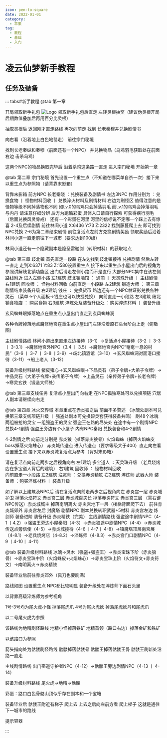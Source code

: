 ```yaml
---
icon: pen-to-square
date: 2022-01-01
category:
  - 苹果
tag:
  - 教程
  - 基础
  - 入门
---
```


# 凌云仙梦新手教程

## 任务及装备

::: tabs#新手教程
@tab 第一章

开局领取新手礼包
![Logo](/picture.png)
领取新手礼包后直走 左转灵根抽奖（建议伪灵根开局 后期数值叠加后再用百分比灵根）

抽取灵根后 返回刚才直走路线 再次向前走 找到 长老秦穆并兑换剧情书

向右看（沿着地上白色地毯走） 前往宗门秘境


找到长老秦纵和秦穆（前面还有一个NPC） 并兑换物品（乌鸡羽毛获取处在前面右边 击杀乌鸡）

这两个NPC的物品换取完毕后 沿着杀鸡这条路一直走 进入宗门秘境 开始第一章


@tab 第二章 宗门秘境
首先设置一个重生点（不知道在哪菜单自杀一次）接下来以重生点为参照物（请背靠末影箱）

背靠末影箱 
前方NPC 长老秦晓 ：兑换装备及剧情书
左边3NPC 作用分别为 ：兑换食物 丨 怪物材料回收 丨 兑换淬火材料及剧情材料
右边为刷怪区 值得注意的是 怪物等级不同掉落物也不同 如Lv.0的乌鸡只会掉落羽毛 而Lv.1的乌鸡会掉落羽毛与内丹 请注意仔细分辨
后方为跑酷彩蛋 具体入口请自行探索 可获得疾行羽毛（后面兑换风灵骨戒）
    还有一个彩蛋在河里 河里的信标说不定哪一个踩上去有惊喜
2-4及后续剧情 前往林间小道 X:6436 Y:73 Z:2322 找到藤蔓爬上去 即可找到NPC兑换
2-6为第二章结束剧情 前往复活点左前方兑换剧情奖励
领取奖励后沿着林间小道一直走前往下一城市（要求达到100级）

林间小道还有一个隐藏副本是隐圣雷驰剑（转职材料）的获取地点 

@tab 第三章 歧北镇
首先直走一段路 在左边找到歧北镇接待 兑换剧情
然后左转 一直走 走到X:6371  Y:83  Z:1580设置重生点 接下来以重生点小屋出门后的视角为参照讲解歧北镇功能区
出门后请走左侧小路而不是直行  大部分NPC集中在该左侧路线附近
进入左侧小路
左1建筑 歧北镇酒馆 ： 通商 丨 天灵珠升级 丨 主线剧情
右1建筑 回收师 ： 怪物材料回收
向前直走一小段路
左2建筑 锻造大师 ： 第三章剧情结束装备升级
右2建筑 钱庄 ： 兑换货币    路边还有一个NPC林证影兑换各种灵石
（菜单→个人面板→钱庄也可以快捷兑换）
向前直走一小段路
左3建筑 歧北镇食物店 ： 购买食物
右3建筑 淬炼处及装备升级处 ：购买淬炼材料 丨 装备升级

玄风蜘蛛眼掉落地点在重生点小屋出门直走到玄风蜘蛛洞

各种令牌掉落地点魔修地宫在重生点小屋出门左转沿着原石头台阶向上走（俯瞰图）

主线剧情路线
林间小道出来直走左边接待（3-1）→复活点小屋接待（3-2 丨 3-3丨 3-3.1）→魔修地宫外NPC（3.4 丨 3.5）→魔修地宫内NPC“奄奄一息的村民”（3-6 丨 3-7 丨 3-8 丨3-9）→歧北镇酒馆（3-10）→玄风蜘蛛洞对面港口接待（3-11）→船上老人（3-12）

装备升级材料路线
  猪皮猪心→玄风蜘蛛眼→下品灵石（弟子令牌+大弟子令牌）→中品灵石（大弟子令牌+亲传弟子令牌）→上品灵石（亲传弟子令牌+长老令牌）→寒灵玄铁（锻造大师处）

@tab 第三章支线任务
复活点小屋出门向右走 在NPC孤独寒处可以兑换项链 穴居人副本请继续向右走



@tab 第四章 冰火交界域
     本章重点在赤炎狼之后 前面不多赘述 
（冰魄处副本可兑换第三章支线项链升级 丨 强盗处副本可兑换碧灵套获得装备共鸣）
刷48个冰魄 两组被抢的灵宝 一组强盗王的灵宝 强盗王在路的尽头处
在途中有一个剧情NPC 兑换4-1剧情
强盗王旁边有个小屋子 内有NPC秦阳 兑换装备和4-2剧情

4-2剧情之后
向前走分别是 赤炎狼（掉落赤炎狼骨）火焰蜘蛛（掉落火焰蛛皮 boss掉落火焰蛛心）      赤炎城传送点
进入传送点（要求等级大于400）直走向左看 设置重生点
接下来以赤炎城复活点为参考（背对末影箱）


请在复活点向前走两步之后视角向右
左1建筑  多宝道人 ：天灵珠升级     （老兵烧烤店在多宝道人背后的建筑）
右1建筑  回收师 ： 怪物材料回收  
向前直走一小段路
左2建筑  注灵师 ：兑换赤炎精铁
右2建筑  淬炼师 武器大师 装备师 ：购买淬炼材料 丨 装备升级


如了解以上建筑及NPC后 请在复活点向前走两步之后视角向左
 赤炎宫一层 赤炎城护卫 掉落火焰符文
 赤炎宫二层 赤炎城百夫长 掉落赤炎符文
 赤炎宫三层 （需右键NPC传送）赤炎城城主 掉落南明离火
 赤炎宫地下一层（楼梯背面爬下去） 前往赤炎城郊外
赤炎宫左后 封魔塔 剧情NPC  副本兑换转职武器+5材料
赤炎宫左边 炼剑师 装备进阶 装备升级 赤炎精铁（完美）
主线剧情路线
强盗途中剧情NPC（4-1 丨4.2）→强盗王旁边小屋秦阳（4-3）→赤炎狼途中剧情NPC（4-4）→赤炎城传送点旁信使（4-5）→赤炎城接待（4-6 丨4-7丨 4-8）→镇魔塔顶层南宫展（4-8.1）→老兵烧烤店（4-8.2）→淬炼师（4-8.3）→赤炎宫门口剧情NPC（4-9 丨4-10丨 4-11）

@tab 装备升级材料路线
 冰魄→灵木（强盗+强盗王）→赤炎宝珠下阶（赤炎狼骨）→赤炎宝珠中阶（火焰蛛皮+火焰蛛心）→赤炎宝珠上阶（火焰符文+赤炎符文）→南明离火→赤炎精铁



装备毕业后前往赤炎郊外（佩刀也要刷满）

路线如图 设置重生点
NPC都比较明显 装备升级处在淬炼师下面石头里



以背靠高级淬炼师为参考视角

1号-3号均为尾火虎小怪 掉落尾虎爪    4号为尾火虎妖 掉落尾虎妖丹和尾虎爪

以二号尾火虎为参照

该路线为地精刷怪路线 地精小怪掉落铁矿 地精首领（路口右边）掉落金矿和铁矿


以该路口为参照 

箭头指向处为骷髅刷怪路线 骷髅掉落骷髅骨 骷髅王掉落骷髅王骨 骷髅王刷新处沿路一直走 

主线剧情路线
出门密道守护者NPC（4-12）→骷髅王旁边剧情NPC（4-13 丨 4-14）

装备升级材料路线
尾火虎→地精→骷髅

彩蛋：路口白色骨骼山顶似乎存在副本和一个宝箱

装备毕业后 骷髅王附近有梯子 爬上去 上去之后向左前方看 爬上梯子 
这就是通往下一城市的路线


提示容器

:::